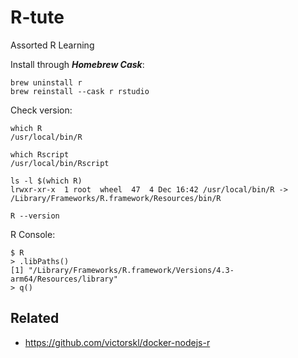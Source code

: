 # R-tute

Assorted R Learning

Install through _**Homebrew Cask**_:

```
brew uninstall r
brew reinstall --cask r rstudio
```

Check version:

```
which R
/usr/local/bin/R

which Rscript
/usr/local/bin/Rscript

ls -l $(which R)
lrwxr-xr-x  1 root  wheel  47  4 Dec 16:42 /usr/local/bin/R -> /Library/Frameworks/R.framework/Resources/bin/R

R --version
```

R Console:

```
$ R
> .libPaths()
[1] "/Library/Frameworks/R.framework/Versions/4.3-arm64/Resources/library"
> q()
```

## Related

- https://github.com/victorskl/docker-nodejs-r
